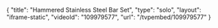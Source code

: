{
    "title": "Hammered Stainless Steel Bar Set",
    "type": "solo",
    "layout": "iframe-static",
    "videoId": "109979577",
    "url": "\/tvpembed\/109979577"
}